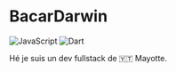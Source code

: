 # BacarDarwin
![JavaScript](https://img.shields.io/badge/javascript-%23323330.svg?style=for-the-badge&logo=javascript&logoColor=%23F7DF1E) ![Dart](https://img.shields.io/badge/dart-%230175C2.svg?style=for-the-badge&logo=dart&logoColor=white)

Hé je suis un dev fullstack de :mayotte: Mayotte.


<!---
bacardevelopper/bacardevelopper is a ✨ special ✨ repository because its `README.md` (this file) appears on your GitHub profile.
You can click the Preview link to take a look at your changes.
--->
